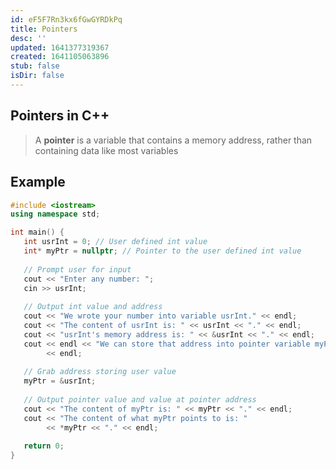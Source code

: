 ```yaml
---
id: eF5F7Rn3kx6fGwGYRDkPq
title: Pointers
desc: ''
updated: 1641377319367
created: 1641105063896
stub: false
isDir: false
---
```


## Pointers in C++

> A **pointer** is a variable that contains a memory address, rather than containing data like most variables

## Example

```cpp
#include <iostream>
using namespace std;

int main() {
   int usrInt = 0; // User defined int value
   int* myPtr = nullptr; // Pointer to the user defined int value
   
   // Prompt user for input
   cout << "Enter any number: ";
   cin >> usrInt;
   
   // Output int value and address
   cout << "We wrote your number into variable usrInt." << endl;
   cout << "The content of usrInt is: " << usrInt << "." << endl;
   cout << "usrInt's memory address is: " << &usrInt << "." << endl;
   cout << endl << "We can store that address into pointer variable myPtr."
        << endl;
   
   // Grab address storing user value
   myPtr = &usrInt;
   
   // Output pointer value and value at pointer address
   cout << "The content of myPtr is: " << myPtr << "." << endl;
   cout << "The content of what myPtr points to is: "
        << *myPtr << "." << endl;
   
   return 0;
}
```
